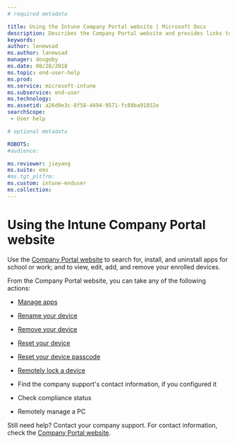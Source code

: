 ```yaml
---
# required metadata

title: Using the Intune Company Portal website | Microsoft Docs
description: Describes the Company Portal website and provides links to steps for tasks that end users can do on the website
keywords:
author: lenewsad
ms.author: lanewsad
manager: dougeby
ms.date: 08/28/2018
ms.topic: end-user-help
ms.prod:
ms.service: microsoft-intune
ms.subservice: end-user
ms.technology:
ms.assetid: a26d9e3c-8f58-4494-9571-fc88ba91852e
searchScope:
 - User help

# optional metadata

ROBOTS:   
#audience:

ms.reviewer: jieyang
ms.suite: ems
#ms.tgt_pltfrm:
ms.custom: intune-enduser
ms.collection: 
---
```


# Using the Intune Company Portal website
Use the [Company Portal website](https://portal.manage.microsoft.com) to search for, install, and uninstall apps for school or work; and to view, edit, add, and remove your enrolled devices.  

From the Company Portal website, you can take any of the following actions:

- [Manage apps](manage-apps-cpweb.md)  

- [Rename your device](rename-your-device-cpwebsite.md)

- [Remove your device](remove-your-device-cpwebsite.md)

- [Reset your device](reset-device-company-portal-website.md)

- [Reset your device passcode](reset-your-passcode-cpwebsite.md)

- [Remotely lock a device](remote-lock-your-device-cpwebsite.md)

- Find the company support's contact information, if you configured it

- Check compliance status

- Remotely manage a PC

Still need help? Contact your company support. For contact information, check the [Company Portal website](https://go.microsoft.com/fwlink/?linkid=2010980).
